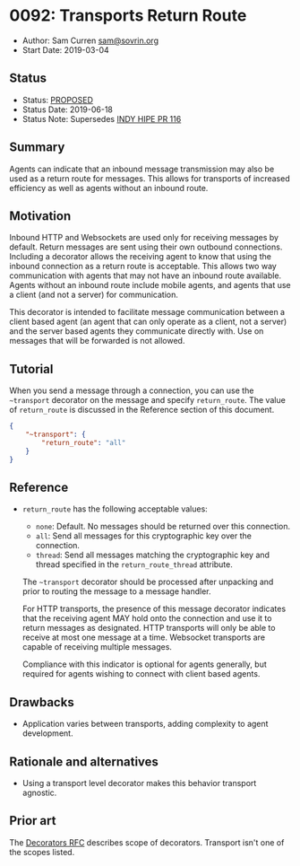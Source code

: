 # 0092: Transports Return Route
- Author: Sam Curren sam@sovrin.org
- Start Date: 2019-03-04

## Status
- Status: [PROPOSED](/README.md#rfc-lifecycle)
- Status Date: 2019-06-18
- Status Note: Supersedes [INDY HIPE PR 116](https://github.com/hyperledger/indy-hipe/pull/116)

## Summary

Agents can indicate that an inbound message transmission may also be used as a return route for messages. This allows for transports of increased efficiency as well as agents without an inbound route.

## Motivation

Inbound HTTP and Websockets are used only for receiving messages by default. Return messages are sent using their own outbound connections. Including a decorator allows the receiving agent to know that using the inbound connection as a return route is acceptable. This allows two way communication with agents that may not have an inbound route available. Agents without an inbound route include mobile agents, and agents that use a client (and not a server) for communication.

This decorator is intended to facilitate message communication between a client based agent (an agent that can only operate as a client, not a server) and the server based agents they communicate directly with. Use on messages that will be forwarded is not allowed.

## Tutorial

When you send a message through a connection, you can use the `~transport` decorator on the message and specify `return_route`. The value of `return_route` is discussed in the Reference section of this document.

```json
{
    "~transport": {
        "return_route": "all"
    }
}
```


## Reference

- `return_route` has the following acceptable values:

  - `none`: Default. No messages should be returned over this connection.
  - `all`: Send all messages for this cryptographic key over the connection.
  - `thread`: Send all messages matching the cryptographic key and thread specified in the `return_route_thread` attribute.

  The `~transport` decorator should be processed after unpacking and prior to routing the message to a message handler.

  For HTTP transports, the presence of this message decorator indicates that the receiving agent MAY hold onto the connection and use it to return messages as designated. HTTP transports will only be able to receive at most one message at a time. Websocket transports are capable of receiving multiple messages. 

  Compliance with this indicator is optional for agents generally, but required for agents wishing to connect with client based agents. 

## Drawbacks

- Application varies between transports, adding complexity to agent development.

## Rationale and alternatives

- Using a transport level decorator makes this behavior transport agnostic.

## Prior art

The [Decorators RFC](../../concepts/0011-decorators/README.md) describes scope of decorators. Transport isn't one of the scopes listed.
